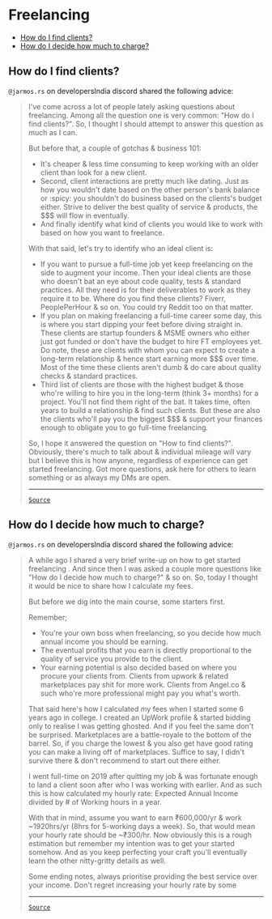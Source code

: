 <!-- omit from toc -->
# Freelancing

- [How do I find clients?](#how-do-i-find-clients)
- [How do I decide how much to charge?](#how-do-i-decide-how-much-to-charge)

## How do I find clients?

`@jarmos.rs` on developersIndia discord shared the following advice:

<blockquote>

I've come across a lot of people lately asking questions about freelancing. Among all the question one is very common: "How do I find clients?". So, I thought I should attempt to answer this question as much as I can.

But before that, a couple of gotchas & business 101:

- It's cheaper & less time consuming to keep working with an older client than look for a new client.
- Second, client interactions are pretty much like dating. Just as how you wouldn't date based on the other person's bank balance or :spicy:  you shouldn't do business based on the clients's budget either. Strive to deliver the best quality of service & products, the $$$ will flow in eventually.
- And finally identify what kind of clients you would like to work with based on how you want to freelance.

With that said, let's try to identify who an ideal client is:

- If you want to pursue a full-time job yet keep freelancing on the side to augment your income. Then your ideal clients are those who doesn't bat an eye about code quality, tests & standard practices. All they need is for their deliverables to work as they require it to be. Where do you find these clients? Fiverr, PeoplePerHour & so on. You could try Reddit too on that matter.
- If you plan on making freelancing a full-time career some day, this is where you start dipping your feet before diving straight in. These clients are startup founders & MSME owners who either just got funded or don't have the budget to hire FT employees yet. Do note, these are clients with whom you can expect to create a long-term relationship & hence start earning more $$$ over time. Most of the time these clients aren't dumb & do care about quality checks & standard practices.
- Third list of clients are those with the highest budget & those who're willing to hire you in the long-term (think 3+ months) for a project. You'll not find them right of the bat. It takes time, often years to build a relationship & find such clients. But these are also the clients who'll pay you the biggest $$$ & support your finances enough to obligate you to go full-time freelancing.

So, I hope it answered the question on "How to find clients?". Obviously, there's much to talk about & individual mileage will vary but I believe this is how anyone, regardless of experience can get started freelancing. Got more questions, ask here for others to learn something or as always my DMs are open.

---
[`Source`](https://discord.com/channels/669880381649977354/670198758343966740/855819850815111179)

</blockquote>

## How do I decide how much to charge?

`@jarmos.rs` on developersIndia discord shared the following advice:

<blockquote>

A while ago I shared a very brief write-up on how to get started freelancing . And since then I was asked a couple more questions like "How do I decide how much to charge?" & so on. So, today I thought it would be nice to share how I calculate my fees.

But before we dig into the main course, some starters first.

Remember;

- You're your own boss when freelancing, so you decide how much annual income you should be earning.
- The eventual profits that you earn is directly proportional to the quality of service you provide to the client.
- Your earning potential is also decided based on where you procure your clients from. Clients from upwork & related marketplaces pay shit for more work. Clients from Angel.co & such who're more professional might pay you what's worth.

That said here's how I calculated my fees when I started some 6 years ago in college. I created an UpWork profile & started bidding only to realise I was getting ghosted. And if you feel the same don't be surprised. Marketplaces are a battle-royale to the bottom of the barrel. So, if you charge the lowest & you also get have good rating you can make a living off of marketplaces. Suffice to say, I didn't survive there & don't recommend to start out there either.

I went full-time on 2019 after quitting my job & was fortunate enough to land a client soon after who I was working with earlier. And as such this is how calculated my hourly rate: Expected Annual Income divided by # of Working hours in a year. 

With that in mind, assume you want to earn ₹600,000/yr & work ~1920hrs/yr (8hrs for 5-working days a week). So, that would mean your hourly rate should be ~₹300/hr. Now obviously this is a rough estimation but remember my intention was to get your started somehow. And as you keep perfecting your craft you'll eventually learn the other nitty-gritty details as well.

Some ending notes, always prioritise providing the best service over your income. Don't regret increasing your hourly rate by some

---
[`Source`](https://discord.com/channels/669880381649977354/670198758343966740/861203010382200862)

</blockquote>
